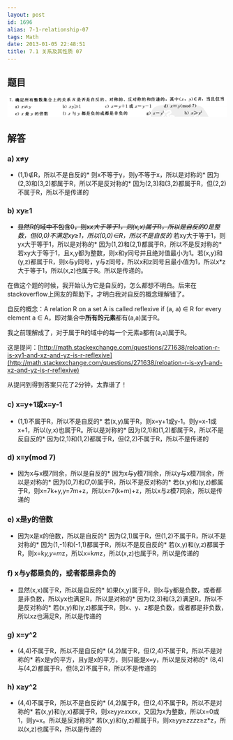 ```yaml
---
layout: post
id: 1696
alias: 7-1-relationship-07
tags: Math
date: 2013-01-05 22:48:51
title: 7.1 关系及其性质 07
---
```


## 题目

[![image](/user_images/1696-1.png "image")](/user_images/1696-1.png)

## 解答

### a) x≠y

*   (1,1)∉R，所以不是自反的*   则x不等于y，则y不等于x，所以是对称的*   因为(2,3)和(3,2)都属于R，所以不是反对称的*   因为(2,3)和(3,2)都属于R，但(2,2)不属于R，所以不是传递的

### b) xy≥1

*   <font color="#000000"><strike>显然R的域中不包含0，则x*x大于等于1，则(x,x)属于R，所以是自反的</strike>0是整数，但(0,0)不满足xy≥1，所以(0,0)∈R，所以不是自反的</font>*   若xy大于等于1，则yx大于等于1，所以是对称的*   因为(1,2)和(2,1)都属于R，所以不是反对称的*   若xy大于等于1，且x,y都为整数，则x和y同号并且绝对值最小为1。若(x,y)和(y,z)都属于R，则x与y同号，y与z同号，所以x和z同号且最小值为1，所以x*z大于等于1，所以(x,z)也属于R。所以是传递的。

在做这个题的时候，我开始认为它是自反的，怎么都想不明白。后来在stackoverflow上网友的帮助下，才明白我对自反的概念理解错了。

自反的概念：A relation R on a set A is called reflexive if (a, a) ∈ R for every element a ∈ A，即对集合中**所有的元素**都有(a,a)属于R。

我之前理解成了，对于属于R的域中的每一个元素a都有(a,a)属于R。

这是提问：[http://math.stackexchange.com/questions/271638/reloation-r-is-xy1-and-xz-and-yz-is-r-reflexive](http://math.stackexchange.com/questions/271638/reloation-r-is-xy1-and-xz-and-yz-is-r-reflexive)

从提问到得到答案只花了2分钟，太靠谱了！

### c) x=y+1或x=y-1

*   (1,1)不属于R，所以不是自反的*   若(x,y)属于R，则x=y+1或y-1。则y=x-1或x+1，所以(y,x)也属于R。所以是对称的*   因为(2,1)和(1,2)都属于R，所以不是反自反的*   因为(2,1)和(1,2)都属于R，但(2,2)不属于R，所以不是传递的

### d) x≡y(mod 7)

*   因为x与x模7同余，所以是自反的*   因为x与y模7同余，所以y与x模7同余，所以是对称的*   因为(0,7)和(7,0)属于R，所以不是反对称的*   若(x,y)和(y,z)都属于R，则x=7k+y,y=7m+z，所以x=7(k+m)+z，所以x与z模7同余，所以是传递的

### e) x是y的倍数

*   因为x是x的倍数，所以是自反的*   因为(2,1)属于R，但(1,2)不属于R，所以不是对称的*   因为(1,-1)和(-1,1)都属于R，所以不是反自反的*   若(x,y)和(y,z)都属于R，则x=k*y,y=m*z，所以x=k*m*z，所以(x,z)也属于R，所以是传递的

### f) x与y都是负的，或者都是非负的

*   显然(x,x)属于R，所以是自反的*   如果(x,y)属于R，则x与y都是负数，或者都是非负数，所以yx也满足R，所以是对称的*   因为(2,3)和(3,2)满足R，所以不是反对称的*   若(x,y)和(y,z)都属于R，则x、y、z都是负数，或者都是非负数，所以xz也满足R，所以是传递的

### g) x=y^2

*   (4,4)不属于R，所以不是自反的*   (4,2)属于R，但(2,4)不属于R，所以不是对称的*   若x是y的平方，且y是x的平方，则只能是x=y，所以是反对称的*   (8,4)与(4,2)都属于R，但(8,2)不属于R，所以不是传递的

### h) x≥y^2

*   (4,4)不属于R，所以不是自反的*   (4,2)属于R，但(2,4)不属于R，所以不是对称的*   若(x,y)和(y,x)都属于R，则x≥y*y≥x*x*x*x，又因为x为整数，所以x=0或1，则y=x。所以是反对称的*   若(x,y)和(y,z)都属于R，则x≥y*y≥z*z*z*z≥z*z，所以(x,z)也属于R，所以是传递的
